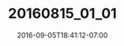 ---
title: "20160815_01_01"
date: 2016-09-05T18:41:12-07:00
draft: false
location: Seattle, WA
img_url: https://d17enza3bfujl8.cloudfront.net/20160815_01_01.jpg
original_fn: ""
tags:
- Seattle, WA

---